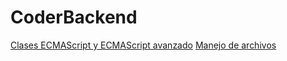 # CoderBackend

[Clases ECMAScript y ECMAScript avanzado](https://github.com/Ariel-Santillan/CoderBackend/blob/main/Clases%20ECMAScript%20y%20ECMAScript%20avanzado/ProductManager.js)
[Manejo de archivos](https://github.com/Ariel-Santillan/CoderBackend/blob/main/Manejo%20de%20archivos%20en%20JavaScript/ProductManager.js)
